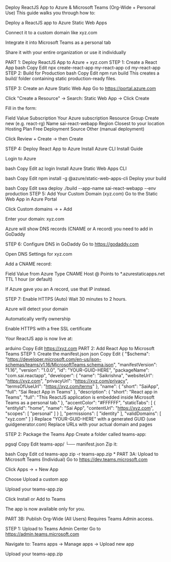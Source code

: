  Deploy ReactJS App to Azure & Microsoft Teams (Org-Wide + Personal Use)
This guide walks you through how to:

 Deploy a ReactJS app to Azure Static Web Apps

 Connect it to a custom domain like xyz.com

 Integrate it into Microsoft Teams as a personal tab

 Share it with your entire organization or use it individually

 PART 1: Deploy ReactJS App to Azure + xyz.com
 STEP 1: Create a React App
bash
Copy
Edit
npx create-react-app my-react-app
cd my-react-app
 STEP 2: Build for Production
bash
Copy
Edit
npm run build
This creates a build/ folder containing static production-ready files.

STEP 3: Create an Azure Static Web App
Go to  https://portal.azure.com

Click "Create a Resource" → Search: Static Web App → Click Create

Fill in the form:

Field	Value
Subscription	Your Azure subscription
Resource Group	Create new (e.g. react-rg)
Name	sai-react-webapp
Region	Closest to your location
Hosting Plan	Free
Deployment Source	Other (manual deployment)

Click Review + Create → then Create

 STEP 4: Deploy React App to Azure
Install Azure CLI
 Install Guide

Login to Azure

bash
Copy
Edit
az login
Install Azure Static Web Apps CLI

bash
Copy
Edit
npm install -g @azure/static-web-apps-cli
Deploy your build

bash
Copy
Edit
swa deploy ./build --app-name sai-react-webapp --env production
 STEP 5: Add Your Custom Domain (xyz.com)
Go to the Static Web App in Azure Portal

Click Custom domains → + Add

Enter your domain: xyz.com

Azure will show DNS records (CNAME or A record) you need to add in GoDaddy

 STEP 6: Configure DNS in GoDaddy
Go to  https://godaddy.com

Open DNS Settings for xyz.com

Add a CNAME record:

Field	Value from Azure
Type	CNAME
Host	@
Points to	*.azurestaticapps.net
TTL	1 hour (or default)

If Azure gave you an A record, use that IP instead.

 STEP 7: Enable HTTPS (Auto)
Wait 30 minutes to 2 hours.

Azure will detect your domain

Automatically verify ownership

 Enable HTTPS with a free SSL certificate


Your ReactJS app is now live at:

arduino
Copy
Edit
https://xyz.com
 PART 2: Add React App to Microsoft Teams
 STEP 1: Create the manifest.json
json
Copy
Edit
{
  "$schema": "https://developer.microsoft.com/en-us/json-schemas/teams/v1.16/MicrosoftTeams.schema.json",
  "manifestVersion": "1.16",
  "version": "1.0.0",
  "id": "YOUR-GUID-HERE",
  "packageName": "com.sai.reactapp",
  "developer": {
    "name": "Saikrishna",
    "websiteUrl": "https://xyz.com",
    "privacyUrl": "https://xyz.com/privacy",
    "termsOfUseUrl": "https://xyz.com/terms"
  },
  "name": {
    "short": "SaiApp",
    "full": "Sai React App in Teams"
  },
  "description": {
    "short": "React app in Teams",
    "full": "This ReactJS application is embedded inside Microsoft Teams as a personal tab."
  },
  "accentColor": "#FFFFFF",
  "staticTabs": [
    {
      "entityId": "home",
      "name": "Sai App",
      "contentUrl": "https://xyz.com",
      "scopes": [ "personal" ]
    }
  ],
  "permissions": [ "identity" ],
  "validDomains": [ "xyz.com" ]
}
 Replace "YOUR-GUID-HERE" with a generated GUID (use guidgenerator.com)
 Replace URLs with your actual domain and pages

 STEP 2: Package the Teams App
Create a folder called teams-app:

pgsql
Copy
Edit
teams-app/
└── manifest.json
Zip it:

bash
Copy
Edit
cd teams-app
zip -r teams-app.zip *
 PART 3A: Upload to Microsoft Teams (Individual)
Go to  https://dev.teams.microsoft.com

Click Apps → + New App

Choose Upload a custom app

Upload your teams-app.zip

Click Install or Add to Teams

 The app is now available only for you.

PART 3B: Publish Org-Wide (All Users)
Requires Teams Admin access.

 STEP 1: Upload to Teams Admin Center
Go to  https://admin.teams.microsoft.com

Navigate to:
Teams apps → Manage apps → Upload new app

Upload your teams-app.zip

